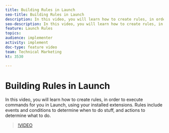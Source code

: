 ```yaml
---
title: Building Rules in Launch
seo-title: Building Rules in Launch
description: In this video, you will learn how to create rules, in order to execute commands for you in Launch, using your installed extensions. Rules include events and conditions to determine when to do stuff, and actions to determine what to do. 
seo-description: In this video, you will learn how to create rules, in order to execute commands for you in Launch, using your installed extensions. Rules include events and conditions to determine when to do stuff, and actions to determine what to do.
feature: Launch Rules
topics: 
audience: implementer
activity: implement
doc-type: feature video
team: Technical Marketing
kt: 3530

---
```


# Building Rules in Launch

In this video, you will learn how to create rules, in order to execute commands for you in Launch, using your installed extensions. Rules include events and conditions to determine when to do stuff, and actions to determine what to do.

>[!VIDEO](https://video.tv.adobe.com/v/28730/?quality=12)
